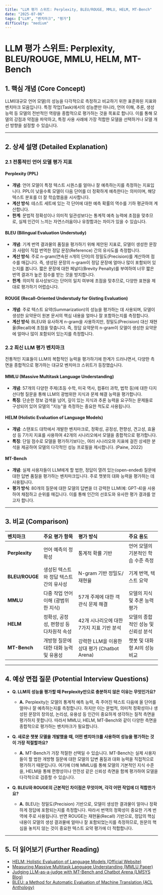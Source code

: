```yaml
---
title: "LLM 평가 스위트: Perplexity, BLEU/ROUGE, MMLU, HELM, MT-Bench"
date: "2025-07-06"
tags: ["LLM", "벤치마크", "평가"]
difficulty: "medium"
---
```


# LLM 평가 스위트: Perplexity, BLEU/ROUGE, MMLU, HELM, MT-Bench

## 1. 핵심 개념 (Core Concept)

LLM(대규모 언어 모델)의 성능을 다각적으로 측정하고 비교하기 위한 표준화된 지표와 벤치마크 모음입니다. 특정 작업(Task)에서의 성능뿐만 아니라, 언어 이해, 추론, 생성 능력 등 모델의 전반적인 역량을 종합적으로 평가하는 것을 목표로 합니다. 이를 통해 모델의 강점과 약점을 파악하고, 특정 사용 사례에 가장 적합한 모델을 선택하거나 모델 개선 방향을 설정할 수 있습니다.

---

## 2. 상세 설명 (Detailed Explanation)

### 2.1 전통적인 언어 모델 평가 지표

#### Perplexity (PPL)
- **개념**: 언어 모델이 특정 텍스트 시퀀스를 얼마나 잘 예측하는지를 측정하는 지표입니다. PPL이 낮을수록 모델이 다음 단어를 더 정확하게 예측한다는 의미이며, 해당 텍스트 분포를 더 잘 학습했음을 시사합니다.
- **계산 방식**: 테스트 세트에 있는 각 단어에 대한 예측 확률의 역수를 기하 평균하여 계산합니다.
- **한계**: 문법적 정확성이나 의미적 일관성보다는 통계적 예측 능력에 초점을 맞추므로, 실제 인간이 느끼는 자연스러움이나 유창함과는 차이가 있을 수 있습니다.

#### BLEU (Bilingual Evaluation Understudy)
- **개념**: 기계 번역 결과물의 품질을 평가하기 위해 제안된 지표로, 모델이 생성한 문장과 사람이 직접 번역한 정답 문장(Reference) 간의 유사도를 측정합니다.
- **계산 방식**: 주로 n-gram(연속된 n개의 단어)의 정밀도(Precision)를 계산하여 점수를 매깁니다. 즉, 생성된 문장의 n-gram이 정답 문장에 얼마나 많이 포함되어 있는지를 봅니다. 짧은 문장에 대한 페널티(Brevity Penalty)를 부여하여 너무 짧은 번역 결과가 높은 점수를 받는 것을 방지합니다.
- **한계**: 의미적 유사성보다는 단어의 일치 여부에 초점을 맞추므로, 다양한 표현을 제대로 평가하기 어렵습니다.

#### ROUGE (Recall-Oriented Understudy for Gisting Evaluation)
- **개념**: 주로 텍스트 요약(Summarization)의 성능을 평가하는 데 사용되며, 모델이 생성한 요약문이 원본 문서의 핵심 내용을 얼마나 잘 포함하는지를 측정합니다.
- **계산 방식**: BLEU와 유사하게 n-gram을 사용하지만, 정밀도(Precision) 대신 재현율(Recall)에 초점을 맞춥니다. 즉, 정답 요약문의 n-gram이 모델이 생성한 요약문에 얼마나 많이 포함되어 있는지를 측정합니다.

### 2.2 최신 LLM 평가 벤치마크

전통적인 지표들이 LLM의 복합적인 능력을 평가하기에 한계가 드러나면서, 다양한 측면을 종합적으로 평가하는 대규모 벤치마크 스위트가 등장했습니다.

#### MMLU (Massive Multitask Language Understanding)
- **개념**: 57개의 다양한 주제(초등 수학, 미국 역사, 컴퓨터 과학, 법학 등)에 대한 다지선다형 질문을 통해 LLM의 광범위한 지식과 문제 해결 능력을 평가합니다.
- **특징**: 단순한 정보 검색을 넘어, 깊이 있는 지식과 추론 능력을 요구하는 문제들로 구성되어 있어 모델의 "지능"을 측정하는 중요한 척도로 사용됩니다.

#### HELM (Holistic Evaluation of Language Models)
- **개념**: 스탠포드 대학에서 개발한 벤치마크로, 정확성, 공정성, 편향성, 견고성, 효율성 등 7가지 지표를 사용하여 42개의 시나리오에서 모델을 종합적으로 평가합니다.
- **특징**: 단일 점수로 모델을 평가하기보다는, 여러 시나리오와 지표에 걸친 상세한 분석을 제공하여 모델의 다각적인 성능 프로필을 제시합니다. (Paine, 2022)

#### MT-Bench
- **개념**: 실제 사용자들이 LLM에게 할 법한, 정답이 열려 있는(open-ended) 질문에 대한 답변 품질을 평가하는 벤치마크입니다. 주로 챗봇의 대화 능력을 평가하는 데 사용됩니다.
- **평가 방식**: 80개의 질문에 대한 모델의 답변을 더 강력한 LLM(예: GPT-4)을 사용하여 채점하고 순위를 매깁니다. 이를 통해 인간의 선호도와 유사한 평가 결과를 얻고자 합니다.

---

## 3. 비교 (Comparison)

| 벤치마크        | 주요 평가 항목                               | 평가 방식                                     | 주요 용도                               |
| :-------------- | :------------------------------------------- | :-------------------------------------------- | :-------------------------------------- |
| **Perplexity**  | 언어 예측의 정확성                           | 통계적 확률 기반                              | 언어 모델의 기본적인 학습 수준 측정     |
| **BLEU/ROUGE**  | 생성된 텍스트와 정답 텍스트 간의 유사성      | N-gram 기반 정밀도/재현율                     | 기계 번역, 텍스트 요약                  |
| **MMLU**        | 다중 작업 언어 이해 (광범위한 지식)          | 57개 주제에 대한 객관식 문제 해결             | 모델의 지식 및 추론 능력 평가           |
| **HELM**        | 정확성, 공정성, 편향성 등 다차원적 속성      | 42개 시나리오에 대한 7가지 지표 기반 분석     | 모델의 종합적인 성능 및 신뢰성 분석     |
| **MT-Bench**    | 개방형 질문에 대한 대화 능력 및 유용성       | 강력한 LLM을 이용한 상대 평가 (Chatbot Arena) | 챗봇 및 대화형 AI의 성능 비교           |

---

## 4. 예상 면접 질문 (Potential Interview Questions)

*   **Q. LLM의 성능을 평가할 때 Perplexity만으로 충분하지 않은 이유는 무엇인가요?**
    *   **A.** Perplexity는 모델의 통계적 예측 능력, 즉 주어진 텍스트 다음에 올 단어를 얼마나 잘 예측하는지를 측정합니다. 하지만 이는 문법적, 의미적 정확성이나 생성된 문장의 창의성, 논리성, 유용성 등 인간이 중요하게 생각하는 질적 측면을 평가하지 못합니다. 따라서 MMLU, HELM, MT-Bench와 같이 다양한 측면을 종합적으로 평가하는 벤치마크가 필요합니다.

*   **Q. 새로운 챗봇 모델을 개발했을 때, 어떤 벤치마크를 사용하여 성능을 평가하는 것이 가장 적절할까요?**
    *   **A.** MT-Bench가 가장 적절한 선택일 수 있습니다. MT-Bench는 실제 사용자들이 할 법한 개방형 질문에 대한 모델의 답변 품질과 대화 능력을 직접적으로 평가하기 때문입니다. 여기에 더해 MMLU를 통해 모델의 기본적인 지식 수준을, HELM을 통해 편향성이나 안전성 같은 신뢰성 측면을 함께 평가하여 모델을 다각적으로 검증할 수 있습니다.

*   **Q. BLEU와 ROUGE의 근본적인 차이점은 무엇이며, 각각 어떤 작업에 더 적합한가요?**
    *   **A.** BLEU는 정밀도(Precision) 기반으로, 모델이 생성한 결과물이 얼마나 정확하게 정답에 포함되는지를 측정합니다. 따라서 번역의 정확성이 중요한 기계 번역에 주로 사용됩니다. 반면 ROUGE는 재현율(Recall) 기반으로, 정답의 핵심 내용이 모델의 생성 결과물에 얼마나 잘 포함되었는지를 측정하므로, 원문의 핵심을 놓치지 않는 것이 중요한 텍스트 요약 평가에 더 적합합니다.

---

## 5. 더 읽어보기 (Further Reading)

*   [HELM: Holistic Evaluation of Language Models (Official Website)](https://crfm.stanford.edu/helm/latest/)
*   [Measuring Massive Multitask Language Understanding (MMLU Paper)](https://arxiv.org/abs/2009.03300)
*   [Judging LLM-as-a-judge with MT-Bench and Chatbot Arena (LMSYS Blog)](https://lmsys.org/blog/2023-06-22-leaderboard/)
*   [BLEU: a Method for Automatic Evaluation of Machine Translation (ACL Anthology)](https://aclanthology.org/P02-1040.pdf)